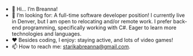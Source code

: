 - 👋 Hi... I’m Breanna!
- 👀 I’m looking for: A full-time software developer position! I currently live in Denver, but I am open to relocating and/or remote work. I prefer back-end programming, specifically working with C#. Eager to learn more technologies and languages.
- ❤️ Besides coding, I enjoy: staying active, and lots of video games!
- 📫 How to reach me: starikabreanna@gmail.com.

<!---
bstarika/bstarika is a ✨ special ✨ repository because its `README.md` (this file) appears on your GitHub profile.
You can click the Preview link to take a look at your changes.
--->
